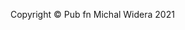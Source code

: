 <!-- Footer -->
<footer class="py-5 bg-black">
  <div class="container">
    <p class="m-0 text-center text-white small">Copyright &copy; Pub fn Michal Widera 2021</p>
  </div>
  <!-- /.container -->
</footer>